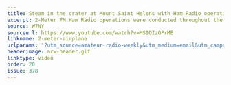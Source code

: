 ```yaml
---
title: Steam in the crater at Mount Saint Helens with Ham Radio operations
excerpt: 2-Meter FM Ham Radio operations were conducted throughout the flight.
source: W7NY
sourceurl: https://www.youtube.com/watch?v=MSIOIzOPrME
linkname: 2-meter-airplane
urlparams: '?utm_source=amateur-radio-weekly&utm_medium=email&utm_campaign=newsletter'
headerimage: arw-header.gif
linktype: video
order: 20
issue: 378
---
```

